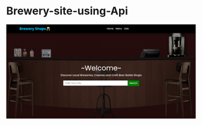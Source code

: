 # Brewery-site-using-Api
![Design](https://github.com/Thiru-cse/Brewery-site-using-Api/blob/master/Brewery%20Website%20.png?raw=true)
